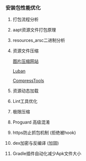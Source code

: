 

### 安装包性能优化

1. 打包流程分析

2. aapt资源文件打包原理

3. resources_arsc二进制分析

4. 资源文件压缩

    [图片压缩网站](https://tinypng.com/)
    
    [Luban](https://github.com/Curzibn/Luban)

    [CompressTools](https://github.com/lexluthors/CompressTools-Android)


5. 资源动态加载

6. Lint工具优化

7. 极限压缩

9. Proguard 高级混淆

10. https防止抓包机制 (拒绝被hook)

11. dex加密与反编译 (加固)

12. Gradle插件自动化减少Apk文件大小






